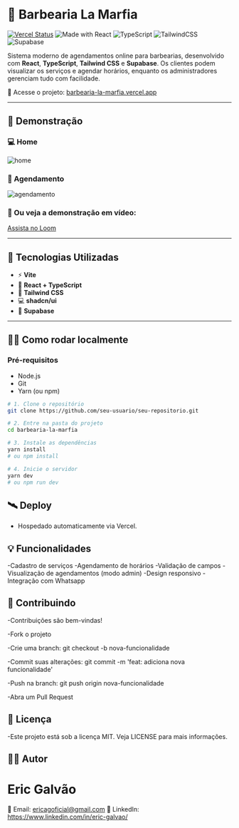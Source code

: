 # 💈 Barbearia La Marfia

[![Vercel Status](https://img.shields.io/website?url=https%3A%2F%2Fbarbearia-la-marfia.vercel.app&style=for-the-badge&label=Deploy&logo=vercel)](https://barbearia-la-marfia.vercel.app/)
![Made with React](https://img.shields.io/badge/Made%20with-React-61DAFB?style=for-the-badge&logo=react)
![TypeScript](https://img.shields.io/badge/TypeScript-007ACC?style=for-the-badge&logo=typescript)
![TailwindCSS](https://img.shields.io/badge/TailwindCSS-38B2AC?style=for-the-badge&logo=tailwindcss)
![Supabase](https://img.shields.io/badge/Supabase-3ECF8E?style=for-the-badge&logo=supabase)

Sistema moderno de agendamentos online para barbearias, desenvolvido com **React**, **TypeScript**, **Tailwind CSS** e **Supabase**. Os clientes podem visualizar os serviços e agendar horários, enquanto os administradores gerenciam tudo com facilidade.

🔗 Acesse o projeto: [barbearia-la-marfia.vercel.app](https://barbearia-la-marfia.vercel.app/)

---

## 📸 Demonstração

### 💻 Home
![home](https://user-images.githubusercontent.com/0000000/home-page.png)

### 📅 Agendamento
![agendamento](https://user-images.githubusercontent.com/0000000/booking-form.png)

### 🎥 Ou veja a demonstração em vídeo:
[Assista no Loom](https://www.loom.com/share/exemplo)

---

## 🚀 Tecnologias Utilizadas

- ⚡ **Vite**
- 🧠 **React + TypeScript**
- 🎨 **Tailwind CSS**
- 💻 **shadcn/ui**
- 🔐 **Supabase**

---

## 🧑‍💻 Como rodar localmente

### Pré-requisitos

- Node.js
- Git
- Yarn (ou npm)

```bash
# 1. Clone o repositório
git clone https://github.com/seu-usuario/seu-repositorio.git

# 2. Entre na pasta do projeto
cd barbearia-la-marfia

# 3. Instale as dependências
yarn install
# ou npm install

# 4. Inicie o servidor
yarn dev
# ou npm run dev


```

## 🛰 Deploy
- Hospedado automaticamente via Vercel.

## 💡 Funcionalidades
-Cadastro de serviços
-Agendamento de horários
-Validação de campos
-Visualização de agendamentos (modo admin)
-Design responsivo
-Integração com Whatsapp

## 🤝 Contribuindo
-Contribuições são bem-vindas!

-Fork o projeto

-Crie uma branch: git checkout -b nova-funcionalidade

-Commit suas alterações: git commit -m 'feat: adiciona nova funcionalidade'

-Push na branch: git push origin nova-funcionalidade

-Abra um Pull Request

## 📄 Licença
-Este projeto está sob a licença MIT. Veja LICENSE para mais informações.

## 👨‍💻 Autor
# Eric Galvão
📧 Email: ericagoficial@gmail.com
🔗 LinkedIn: https://www.linkedin.com/in/eric-galvao/


